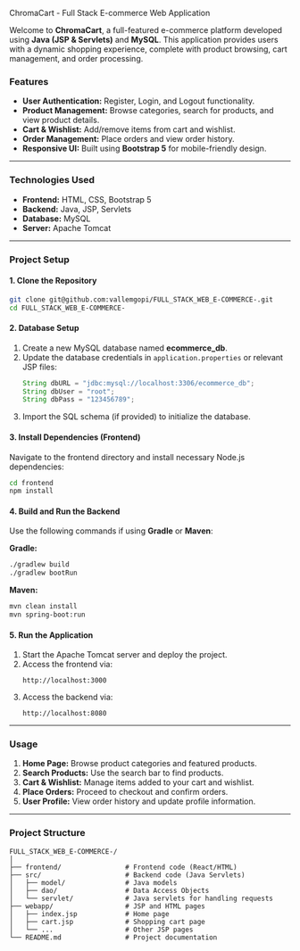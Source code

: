 ChromaCart - Full Stack E-commerce Web Application

Welcome to **ChromaCart**, a full-featured e-commerce platform developed using **Java (JSP & Servlets)** and **MySQL**. This application provides users with a dynamic shopping experience, complete with product browsing, cart management, and order processing.

### **Features**
- **User Authentication:** Register, Login, and Logout functionality.
- **Product Management:** Browse categories, search for products, and view product details.
- **Cart & Wishlist:** Add/remove items from cart and wishlist.
- **Order Management:** Place orders and view order history.
- **Responsive UI:** Built using **Bootstrap 5** for mobile-friendly design.

---

### **Technologies Used**
- **Frontend:** HTML, CSS, Bootstrap 5
- **Backend:** Java, JSP, Servlets
- **Database:** MySQL
- **Server:** Apache Tomcat

---

### **Project Setup**

#### 1. Clone the Repository
```bash
git clone git@github.com:vallemgopi/FULL_STACK_WEB_E-COMMERCE-.git
cd FULL_STACK_WEB_E-COMMERCE-
```

#### 2. Database Setup
1. Create a new MySQL database named **ecommerce_db**.
2. Update the database credentials in `application.properties` or relevant JSP files:
   ```java
   String dbURL = "jdbc:mysql://localhost:3306/ecommerce_db";
   String dbUser = "root";
   String dbPass = "123456789";
   ```
3. Import the SQL schema (if provided) to initialize the database.

#### 3. Install Dependencies (Frontend)
Navigate to the frontend directory and install necessary Node.js dependencies:
```bash
cd frontend
npm install
```

#### 4. Build and Run the Backend
Use the following commands if using **Gradle** or **Maven**:

**Gradle:**
```bash
./gradlew build
./gradlew bootRun
```

**Maven:**
```bash
mvn clean install
mvn spring-boot:run
```

#### 5. Run the Application
1. Start the Apache Tomcat server and deploy the project.
2. Access the frontend via:
   ```
   http://localhost:3000
   ```
3. Access the backend via:
   ```
   http://localhost:8080
   ```

---

### **Usage**
1. **Home Page:** Browse product categories and featured products.
2. **Search Products:** Use the search bar to find products.
3. **Cart & Wishlist:** Manage items added to your cart and wishlist.
4. **Place Orders:** Proceed to checkout and confirm orders.
5. **User Profile:** View order history and update profile information.

---

### **Project Structure**
```
FULL_STACK_WEB_E-COMMERCE-/
│
├── frontend/                # Frontend code (React/HTML)
├── src/                     # Backend code (Java Servlets)
│   ├── model/               # Java models
│   ├── dao/                 # Data Access Objects
│   └── servlet/             # Java servlets for handling requests
├── webapp/                  # JSP and HTML pages
│   ├── index.jsp            # Home page
│   ├── cart.jsp             # Shopping cart page
│   └── ...                  # Other JSP pages
└── README.md                # Project documentation



